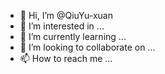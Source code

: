 - 👋 Hi, I’m @QiuYu-xuan
- 👀 I’m interested in ...
- 🌱 I’m currently learning ...
- 💞️ I’m looking to collaborate on ...
- 📫 How to reach me ...

<!---
QiuYu-xuan/QiuYu-xuan is a ✨ special ✨ repository because its `README.md` (this file) appears on your GitHub profile.
You can click the Preview link to take a look at your changes.
--->
